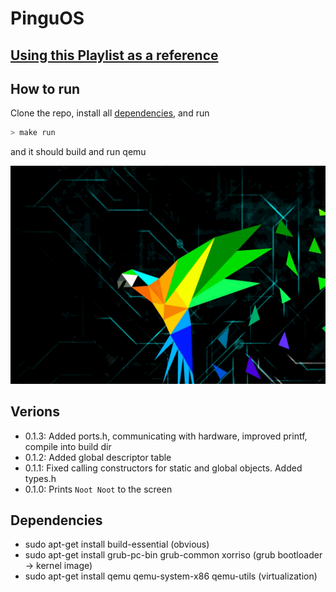 # PinguOS

## [Using this Playlist as a reference](https://www.youtube.com/playlist?list=PLHh55M_Kq4OApWScZyPl5HhgsTJS9MZ6M)

## How to run

Clone the repo, install all [dependencies](#dependencies), and run

```sh
> make run
```

and it should build and run qemu

![nootnootqemu](/ScreenShots/nootnoot.gif)

## Verions

- 0.1.3: Added ports.h, communicating with hardware, improved printf, compile into build dir
- 0.1.2: Added global descriptor table
- 0.1.1: Fixed calling constructors for static and global objects. Added types.h
- 0.1.0: Prints `Noot Noot` to the screen

## Dependencies

- sudo apt-get install build-essential (obvious)
- sudo apt-get install grub-pc-bin grub-common xorriso (grub bootloader -> kernel image)
- sudo apt-get install qemu qemu-system-x86 qemu-utils (virtualization)
